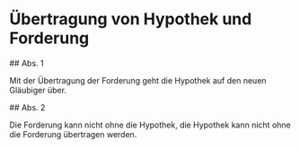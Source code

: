 # Übertragung von Hypothek und Forderung



\#\# Abs. 1

 Mit der Übertragung der Forderung geht die Hypothek auf den neuen Gläubiger über.

\#\# Abs. 2

 Die Forderung kann nicht ohne die Hypothek, die Hypothek kann nicht ohne die Forderung übertragen werden. 

